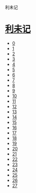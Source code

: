 ﻿




 利未记



[](bible/../)
=============

[利未记](bible/index.md)
================


* [0](bible/LEV00.md)
* [1](bible/LEV01.md)
* [2](bible/LEV02.md)
* [3](bible/LEV03.md)
* [4](bible/LEV04.md)
* [5](bible/LEV05.md)
* [6](bible/LEV06.md)
* [7](bible/LEV07.md)
* [8](bible/LEV08.md)
* [9](bible/LEV09.md)
* [10](bible/LEV10.md)
* [11](bible/LEV11.md)
* [12](bible/LEV12.md)
* [13](bible/LEV13.md)
* [14](bible/LEV14.md)
* [15](bible/LEV15.md)
* [16](bible/LEV16.md)
* [17](bible/LEV17.md)
* [18](bible/LEV18.md)
* [19](bible/LEV19.md)
* [20](bible/LEV20.md)
* [21](bible/LEV21.md)
* [22](bible/LEV22.md)
* [23](bible/LEV23.md)
* [24](bible/LEV24.md)
* [25](bible/LEV25.md)
* [26](bible/LEV26.md)
* [27](bible/LEV27.md)

